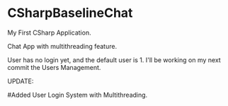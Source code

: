 # CSharpBaselineChat

My First CSharp Application.

Chat App with multithreading feature.

User has no login yet, and the default user is 1. I'll be working on my next commit the Users Management.

UPDATE:

#Added User Login System with Multithreading.
